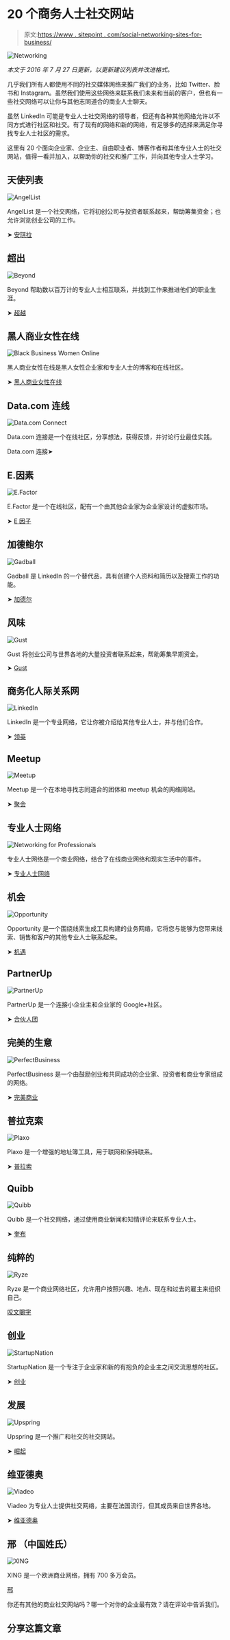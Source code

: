 # 20 个商务人士社交网站

> 原文:[https://www . sitepoint . com/social-networking-sites-for-business/](https://www.sitepoint.com/social-networking-sites-for-business/)

![Networking](../Images/7343d4c71f59bcf4ac0330535d6a480d.png)

*本文于 2016 年 7 月 27 日更新，以更新建议列表并改进格式。*

几乎我们所有人都使用不同的社交媒体网络来推广我们的业务，比如 Twitter、脸书和 Instagram。虽然我们使用这些网络来联系我们未来和当前的客户，但也有一些社交网络可以让你与其他志同道合的商业人士聊天。

虽然 LinkedIn 可能是专业人士社交网络的领导者，但还有各种其他网络允许以不同方式进行社区和社交。有了现有的网络和新的网络，有足够多的选择来满足你寻找专业人士社区的需求。

这里有 20 个面向企业家、企业主、自由职业者、博客作者和其他专业人士的社交网站，值得一看并加入，以帮助你的社交和推广工作，并向其他专业人士学习。

## 天使列表

![AngelList](../Images/81bd2e7efb7d7ad5f8af729b50407ccc.png)

AngelList 是一个社交网络，它将初创公司与投资者联系起来，帮助筹集资金；也允许浏览创业公司的工作。

➤ [安琪拉](https://angel.co/)

## 超出

![Beyond](../Images/3d8da7c8d91fc6484edbd29fc9b7b3b9.png)

Beyond 帮助数以百万计的专业人士相互联系，并找到工作来推进他们的职业生涯。

➤ [超越](http://beyond.com/)

## 黑人商业女性在线

![Black Business Women Online](../Images/72afd469b55dd3b255cf4c7a17007475.png)

黑人商业女性在线是黑人女性企业家和专业人士的博客和在线社区。

➤ [黑人商业女性在线](http://www.mybbwo.com/)

## Data.com 连线

![Data.com Connect](../Images/448160323fc52ddc686021815d009be7.png)

Data.com 连接是一个在线社区，分享想法，获得反馈，并讨论行业最佳实践。

Data.com 连接➤

## E.因素

![E.Factor](../Images/aa07f0cf8bdaa5b6e89075657c92cd79.png)

E.Factor 是一个在线社区，配有一个由其他企业家为企业家设计的虚拟市场。

➤ [E 因子](http://blog.efactor.com/)

## 加德鲍尔

![Gadball](../Images/dc422a7e0a6cbbe313468e0797da37e5.png)

Gadball 是 LinkedIn 的一个替代品，具有创建个人资料和简历以及搜索工作的功能。

➤ [加德尔](http://www.gadball.com/)

## 风味

![Gust](../Images/f003c848b3b4f2e94e01db064a4f8b53.png)

Gust 将创业公司与世界各地的大量投资者联系起来，帮助筹集早期资金。

➤ [Gust](https://gust.com/)

## 商务化人际关系网

![LinkedIn](../Images/15e7fad59c983eff021cc46207ceeb3e.png)

LinkedIn 是一个专业网络，它让你被介绍给其他专业人士，并与他们合作。

➤ [领英](https://www.linkedin.com/)

## Meetup

![Meetup](../Images/02e7b526378601c6acf3e8db483355e3.png)

Meetup 是一个在本地寻找志同道合的团体和 meetup 机会的网络网站。

➤ [聚会](http://www.meetup.com/)

## 专业人士网络

![Networking for Professionals](../Images/f06cc7f1537c07d291382b97179715f1.png)

专业人士网络是一个商业网络，结合了在线商业网络和现实生活中的事件。

➤ [专业人士网络](http://networkingforprofessionals.com/)

## 机会

![Opportunity](../Images/11a8d277a2554f79882f4b33f900833d.png)

Opportunity 是一个围绕线索生成工具构建的业务网络，它将您与能够为您带来线索、销售和客户的其他专业人士联系起来。

➤ [机遇](https://myopportunity.com/)

## PartnerUp

![PartnerUp](../Images/5696cf411516f3577a972de948ce4fc0.png)

PartnerUp 是一个连接小企业主和企业家的 Google+社区。

➤ [合伙人团](https://plus.google.com/communities/105088976956808519330)

## 完美的生意

![PerfectBusiness](../Images/ac121a6b431f26f6789d126b0eed0960.png)

PerfectBusiness 是一个由鼓励创业和共同成功的企业家、投资者和商业专家组成的网络。

➤ [完美商业](http://www.perfectbusiness.com/)

## 普拉克索

![Plaxo](../Images/b63ef618a88065c2c59b23b8a5d33a49.png)

Plaxo 是一个增强的地址簿工具，用于联网和保持联系。

➤ [普拉索](https://www.plaxo.com/)

## Quibb

![Quibb](../Images/49d4be2e8dcd8eebfed91573b1f3f31c.png)

Quibb 是一个社交网络，通过使用商业新闻和知情评论来联系专业人士。

➤ [奎布](http://quibb.com/)

## 纯粹的

![Ryze](../Images/f8c6398ff4818f516cbbb10824c43750.png)

Ryze 是一个商业网络社区，允许用户按照兴趣、地点、现在和过去的雇主来组织自己。

[咬文嚼字](https://www.ryze.com/)

## 创业

![StartupNation](../Images/8daa791a8f918291350dc5ab4ac24910.png)

StartupNation 是一个专注于企业家和新的有抱负的企业主之间交流思想的社区。

➤ [创业](https://startupnation.com/)

## 发展

![Upspring](../Images/98cdfc6a240d20ddcdf9c7203e1b2b87.png)

Upspring 是一个推广和社交的社交网站。

➤ [崛起](http://www.upspring.com/)

## 维亚德奥

![Viadeo](../Images/091c20235d2a55b1f38b73e40d2c65f0.png)

Viadeo 为专业人士提供社交网络，主要在法国流行，但其成员来自世界各地。

➤ [维亚德奥](http://us.viadeo.com/en/)

## 邢 （中国姓氏）

![XING](../Images/c253a73fdca32eb42bf3363d9de4e881.png)

XING 是一个欧洲商业网络，拥有 700 多万会员。

[邢](https://www.xing.com/en)

你还有其他的商业社交网站吗？哪一个对你的企业最有效？请在评论中告诉我们。

## 分享这篇文章